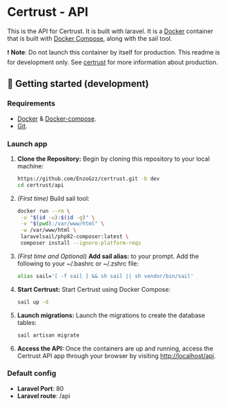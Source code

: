 # Certrust - API

This is the API for Certrust. It is built with laravel. It is a [Docker](https://www.docker.com/) container that is built with [Docker Compose](https://docs.docker.com/compose/), along with the sail tool.

❗ **Note**: Do not launch this container by itself for production. This readme is for development only. See [certrust](../README.md) for more information about production.

## 🚀 Getting started (development)

### Requirements
- [Docker](https://docs.docker.com/engine/install/) & [Docker-compose](https://docs.docker.com/compose/install/).
- [Git](https://git-scm.com/book/en/v2/Getting-Started-Installing-Git).

### Launch app

1. **Clone the Repository:** Begin by cloning this repository to your local machine:

   ```bash
   https://github.com/EnzoGzz/certrust.git -b dev
   cd certrust/api
   ```

2. _(First time)_ Build sail tool:
   ```bash
   docker run --rm \
    -u "$(id -u):$(id -g)" \
    -v "$(pwd):/var/www/html" \
    -w /var/www/html \
    laravelsail/php82-composer:latest \
    composer install --ignore-platform-reqs
   ```
3. _(First time and Optional)_ **Add sail alias:** to your prompt. Add the following to your ~/.bashrc or ~/.zshrc file:
    ```bash
    alias sail='[ -f sail ] && sh sail || sh vendor/bin/sail'
    ```
   
4. **Start Certrust:** Start Certrust using Docker Compose:
   ```bash
   sail up -d
   ```
5. **Launch migrations:** Launch the migrations to create the database tables:

   ```bash
   sail artisan migrate
   ```
   
6. **Access the API:** Once the containers are up and running, access the Certrust API app through your browser by visiting [http://localhost/api](http://localhost/api).

### Default config

- **Laravel Port**: 80
- **Laravel route**: /api
